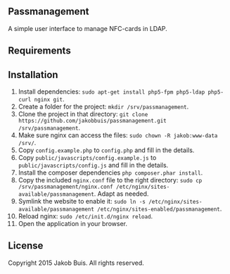 ## Passmanagement
A simple user interface to manage NFC-cards in LDAP.

## Requirements

## Installation
1. Install dependencies: `sudo apt-get install php5-fpm php5-ldap php5-curl nginx git`.
1. Create a folder for the project: `mkdir /srv/passmanagement`.
1. Clone the project in that directory: `git clone https://github.com/jakobbuis/passmanagement.git /srv/passmanagement`.
1. Make sure nginx can access the files: `sudo chown -R jakob:www-data /srv/`.
1. Copy `config.example.php` to `config.php` and fill in the details.
1. Copy `public/javascripts/config.example.js` to `public/javascripts/config.js` and fill in the details.
1. Install the composer dependencies `php composer.phar install`.
1. Copy the included `nginx.conf` file to the right directory: `sudo cp /srv/passmanagement/nginx.conf /etc/nginx/sites-available/passmanagement`. Adapt as needed.
1. Symlink the website to enable it: `sudo ln -s /etc/nginx/sites-available/passmanagement /etc/nginx/sites-enabled/passmanagement`.
1. Reload nginx: `sudo /etc/init.d/nginx reload`.
1. Open the application in your browser.

## License
Copyright 2015 Jakob Buis. All rights reserved.
